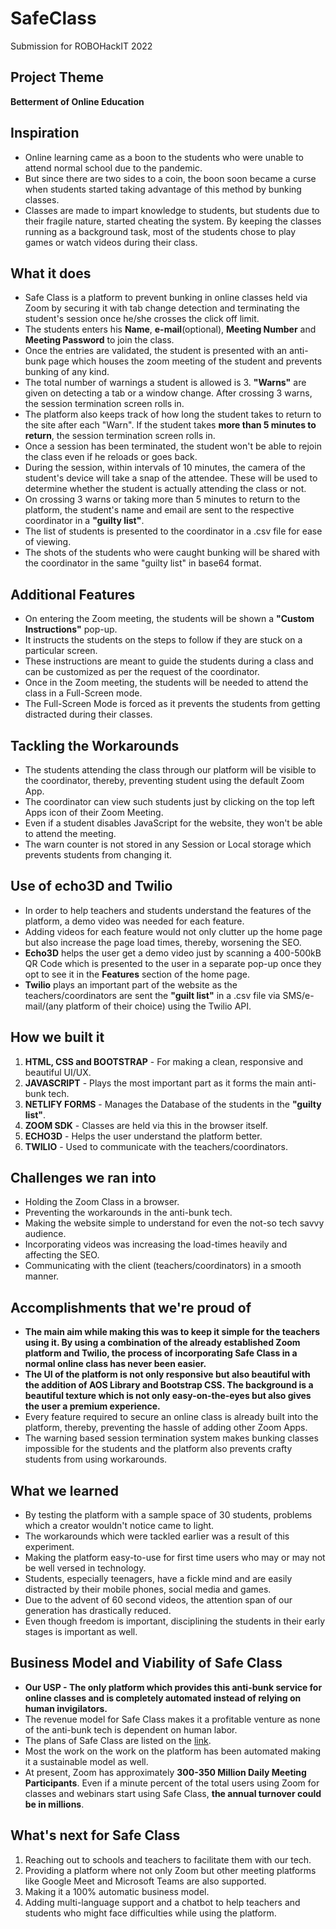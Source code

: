 # SafeClass
Submission for ROBOHackIT 2022

## Project Theme
**Betterment of Online Education**

## Inspiration
- Online learning came as a boon to the students who were unable to attend normal school due to the pandemic.
- But since there are two sides to a coin, the boon soon became a curse when students started taking advantage of this method by bunking classes.
- Classes are made to impart knowledge to students, but students due to their fragile nature, started cheating the system. By keeping the classes running as a background task, most of the students chose to play games or watch videos during their class. 

## What it does
- Safe Class is a platform to prevent bunking in online classes held via Zoom by securing it with tab change detection and terminating the student's session once he/she crosses the click off limit.
- The students enters his **Name**, **e-mail**(optional), **Meeting Number** and **Meeting Password** to join the class.
- Once the entries are validated, the student is presented with an anti-bunk page which houses the zoom meeting of the student and prevents bunking of any kind.
- The total number of warnings a student is allowed is 3. **"Warns"** are given on detecting a tab or a window change. After crossing 3 warns, the session termination screen rolls in.
- The platform also keeps track of how long the student takes to return to the site after each "Warn". If the student takes **more than 5 minutes to return**, the session termination screen rolls in.
- Once a session has been terminated, the student won't be able to rejoin the class even if he reloads or goes back.
- During the session, within intervals of 10 minutes, the camera of the student's device will take a snap of the attendee. These will be used to determine whether the student is actually attending the class or not.
- On crossing 3 warns or taking more than 5 minutes to return to the platform, the student's name and email are sent to the respective coordinator in a **"guilty list"**.
- The list of students is presented to the coordinator in a .csv file for ease of viewing.
- The shots of the students who were caught bunking will be shared with the coordinator in the same "guilty list" in base64 format.

## Additional Features
- On entering the Zoom meeting, the students will be shown a **"Custom Instructions"** pop-up.
- It instructs the students on the steps to follow if they are stuck on a particular screen.
- These instructions are meant to guide the students during a class and can be customized as per the request of the coordinator.
- Once in the Zoom meeting, the students will be needed to attend the class in a Full-Screen mode.
- The Full-Screen Mode is forced as it prevents the students from getting distracted during their classes.

## Tackling the Workarounds
- The students attending the class through our platform will be visible to the coordinator, thereby, preventing student using the default Zoom App.
- The coordinator can view such students just by clicking on the top left Apps icon of their Zoom Meeting.
- Even if a student disables JavaScript for the website, they won't be able to attend the meeting.
- The warn counter is not stored in any Session or Local storage which prevents students from changing it.

## Use of echo3D and Twilio
- In order to help teachers and students understand the features of the platform, a demo video was needed for each feature.
- Adding videos for each feature would not only clutter up the home page but also increase the page load times, thereby, worsening the SEO.
- **Echo3D** helps the user get a demo video just by scanning a 400-500kB QR Code which is presented to the user in a separate pop-up once they opt to see it in the **Features** section of the home page.
- **Twilio** plays an important part of the website as the teachers/coordinators are sent the **"guilt list"** in a .csv file via SMS/e-mail/(any platform of their choice) using the Twilio API.

## How we built it
1. **HTML, CSS and BOOTSTRAP** - For making a clean, responsive and beautiful UI/UX.
2. **JAVASCRIPT** - Plays the most important part as it forms the main anti-bunk tech.
3. **NETLIFY FORMS** - Manages the Database of the students in the **"guilty list"**.
4. **ZOOM SDK** - Classes are held via this in the browser itself.
5. **ECHO3D** - Helps the user understand the platform better.
6. **TWILIO** - Used to communicate with the teachers/coordinators.

## Challenges we ran into
- Holding the Zoom Class in a browser.
- Preventing the workarounds in the anti-bunk tech.
- Making the website simple to understand for even the not-so tech savvy audience.
- Incorporating videos was increasing the load-times heavily and affecting the SEO.
- Communicating with the client (teachers/coordinators) in a smooth manner.

## Accomplishments that we're proud of
- **The main aim while making this was to keep it simple for the teachers using it. By using a combination of the already established Zoom platform and Twilio, the process of incorporating Safe Class in a normal online class has never been easier.**
- **The UI of the platform is not only responsive but also beautiful with the addition of AOS Library and Bootstrap CSS. The background is a beautiful texture which is not only easy-on-the-eyes but also gives the user a premium experience.**
- Every feature required to secure an online class is already built into the platform, thereby, preventing the hassle of adding other Zoom Apps.
- The warning based session termination system makes bunking classes impossible for the students and the platform also prevents crafty students from using workarounds.

## What we learned
- By testing the platform with a sample space of 30 students, problems which a creator wouldn't notice came to light.
- The workarounds which were tackled earlier was a result of this experiment.
- Making the platform easy-to-use for first time users who may or may not be well versed in technology.
- Students, especially teenagers, have a fickle mind and are easily distracted by their mobile phones, social media and games.
- Due to the advent of 60 second videos, the attention span of our generation has drastically reduced.
- Even though freedom is important, disciplining the students in their early stages is important as well.

## Business Model and Viability of Safe Class
- **Our USP - The only platform which provides this anti-bunk service for online classes and is completely automated instead of relying on human invigilators.**
- The revenue model for Safe Class makes it a profitable venture as none of the anti-bunk tech is dependent on human labor.
- The plans of Safe Class are listed on the [link](https://safeclass.ml/services).
- Most the work on the work on the platform has been automated making it a sustainable model as well.
- At present, Zoom has approximately **300-350 Million Daily Meeting Participants**. Even if a minute percent of the total users using Zoom for classes and webinars start using Safe Class, **the annual turnover could be in millions**.

## What's next for Safe Class
1. Reaching out to schools and teachers to facilitate them with our tech.
2. Providing a platform where not only Zoom but other meeting platforms like Google Meet and Microsoft Teams are also supported.
3. Making it a 100% automatic business model.
4. Adding multi-language support and a chatbot to help teachers and students who might face difficulties while using the platform.
